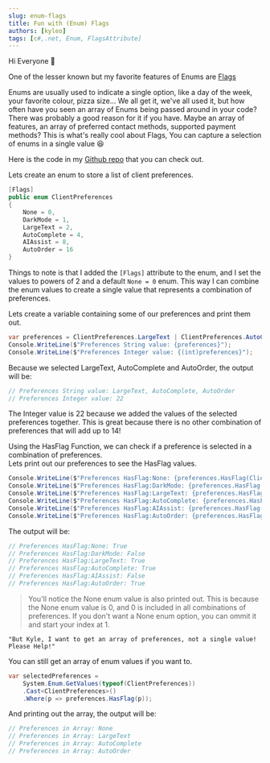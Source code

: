 ```yaml
---
slug: enum-flags
title: Fun with (Enum) Flags
authors: [kyleo]
tags: [c#,.net, Enum, FlagsAttribute]
---
```


Hi Everyone :wave:

One of the lesser known but my favorite features of Enums are [Flags](https://learn.microsoft.com/en-us/dotnet/api/system.flagsattribute?view=net-7.0)

Enums are usually used to indicate a single option, like a day of the week, your favorite colour, pizza size... We all get it, we've all used it, but how often have you seen an array of Enums being passed around in your code?  
There was probably a good reason for it if you have. Maybe an array of features, an array of preferred contact methods, supported payment methods?  This is what's really cool about Flags, You can capture a selection of enums in a single value :satisfied:

<!-- truncate -->

Here is the code in my [Github repo](https://github.com/kyleoettle/example-enum-flags) that you can check out.

Lets create an enum to store a list of client preferences.

```csharp
[Flags]
public enum ClientPreferences
{
    None = 0,
    DarkMode = 1,
    LargeText = 2,
    AutoComplete = 4,
    AIAssist = 8,
    AutoOrder = 16
}
```

Things to note is that I added the `[Flags]` attribute to the enum, and I set the values to powers of 2 and a default `None = 0` enum.
This way I can combine the enum values to create a single value that represents a combination of preferences.

Lets create a variable containing some of our preferences and print them out.

```csharp
var preferences = ClientPreferences.LargeText | ClientPreferences.AutoComplete | ClientPreferences.AutoOrder;
Console.WriteLine($"Preferences String value: {preferences}");
Console.WriteLine($"Preferences Integer value: {(int)preferences}");
```

Because we selected LargeText, AutoComplete and AutoOrder, the output will be:

```csharp
// Preferences String value: LargeText, AutoComplete, AutoOrder
// Preferences Integer value: 22
```

The Integer value is 22 because we added the values of the selected preferences together. This is great because there is no other combination of preferences that will add up to 14!

Using the HasFlag Function, we can check if a preference is selected in a combination of preferences.  
Lets print out our preferences to see the HasFlag values.

```csharp
Console.WriteLine($"Preferences HasFlag:None: {preferences.HasFlag(ClientPreferences.None)}");
Console.WriteLine($"Preferences HasFlag:DarkMode: {preferences.HasFlag(ClientPreferences.DarkMode)}");
Console.WriteLine($"Preferences HasFlag:LargeText: {preferences.HasFlag(ClientPreferences.LargeText)}");
Console.WriteLine($"Preferences HasFlag:AutoComplete: {preferences.HasFlag(ClientPreferences.AutoComplete)}");
Console.WriteLine($"Preferences HasFlag:AIAssist: {preferences.HasFlag(ClientPreferences.AIAssist)}");
Console.WriteLine($"Preferences HasFlag:AutoOrder: {preferences.HasFlag(ClientPreferences.AutoOrder)}");
```

The output will be:

```csharp
// Preferences HasFlag:None: True
// Preferences HasFlag:DarkMode: False
// Preferences HasFlag:LargeText: True
// Preferences HasFlag:AutoComplete: True
// Preferences HasFlag:AIAssist: False
// Preferences HasFlag:AutoOrder: True
```
> You'll notice the None enum value is also printed out. This is because the None enum value is 0, and 0 is included in all combinations of preferences. If you don't want a None enum option, you can ommit it and start your index at 1.

`"But Kyle, I want to get an array of preferences, not a single value! Please Help!"`  

You can still get an array of enum values if you want to.

```csharp
var selectedPreferences =
    System.Enum.GetValues(typeof(ClientPreferences))
    .Cast<ClientPreferences>()
    .Where(p => preferences.HasFlag(p));
```

And printing out the array, the output will be:

```csharp
// Preferences in Array: None
// Preferences in Array: LargeText
// Preferences in Array: AutoComplete
// Preferences in Array: AutoOrder
```



